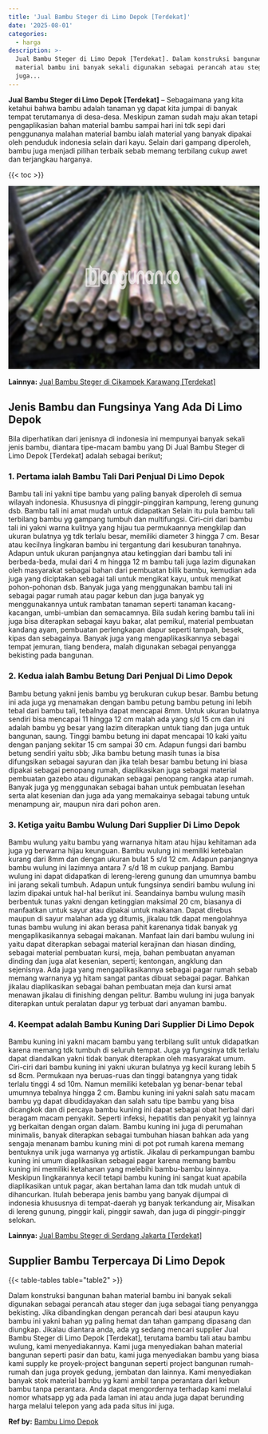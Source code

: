 ```yaml
---
title: 'Jual Bambu Steger di Limo Depok [Terdekat]'
date: '2025-08-01'
categories:
  - harga
description: >-
  Jual Bambu Steger di Limo Depok [Terdekat]. Dalam konstruksi bangunan bahan
  material bambu ini banyak sekali digunakan sebagai perancah atau steger dan
  juga...
---
```


**Jual Bambu Steger di Limo Depok \[Terdekat\]** – Sebagaimana yang kita ketahui bahwa bambu adalah tanaman yg dapat kita jumpai di banyak tempat terutamanya di desa-desa. Meskipun zaman sudah maju akan tetapi pengaplikasian bahan material bambu sampai hari ini tdk sepi dari penggunanya malahan material bambu ialah material yang banyak dipakai oleh penduduk indonesia selain dari kayu. Selain dari gampang diperoleh, bambu juga menjadi pilihan terbaik sebab memang terbilang cukup awet dan terjangkau harganya.

{{< toc >}}

![Jual Bambu Steger di Limo Depok [Terdekat]](/images/jual-bambu-tali-24.png)

**Lainnya:** [Jual Bambu Steger di Cikampek Karawang \[Terdekat\]](https://bambu.bangunan.co/jual-bambu-steger-di-cikampek-karawang-terdekat/)

## Jenis Bambu dan Fungsinya Yang Ada Di Limo Depok

Bila diperhatikan dari jenisnya di indonesia ini mempunyai banyak sekali jenis bambu, diantara tipe-macam bambu yang Di Jual Bambu Steger di Limo Depok \[Terdekat\] adalah sebagai berikut;

### 1\. Pertama ialah Bambu Tali Dari Penjual Di Limo Depok

Bambu tali ini yakni tipe bambu yang paling banyak diperoleh di semua wilayah indonesia. Khususnya di pinggir-pinggiran kampung, lereng gunung dsb. Bambu tali ini amat mudah untuk didapatkan Selain itu pula bambu tali terbilang bambu yg gampang tumbuh dan multifungsi. Ciri-ciri dari bambu tali ini yakni warna kulitnya yang hijau tua permukaannya mengkilap dan ukuran bulatnya yg tdk terlalu besar, memiliki diameter 3 hingga 7 cm. Besar atau kecilnya lingkaran bambu ini tergantung dari kesuburan tanahnya. Adapun untuk ukuran panjangnya atau ketinggian dari bambu tali ini berbeda-beda, mulai dari 4 m hingga 12 m bambu tali juga lazim digunakan oleh masyarakat sebagai bahan dari pembuatan bilik bambu, kemudian ada juga yang diciptakan sebagai tali untuk mengikat kayu, untuk mengikat pohon-pohonan dsb. Banyak juga yang menggunakan bambu tali ini sebagai pagar rumah atau pagar kebun dan juga banyak yg menggunakannya untuk rambatan tanaman seperti tanaman kacang-kacangan, umbi-umbian dan semacamnya. Bila sudah kering bambu tali ini juga bisa diterapkan sebagai kayu bakar, alat pemikul, material pembuatan kandang ayam, pembuatan perlengkapan dapur seperti tampah, besek, kipas dan sebagainya. Banyak juga yang mengaplikasikannya sebagai tempat jemuran, tiang bendera, malah digunakan sebagai penyangga bekisting pada bangunan.

### 2\. Kedua ialah Bambu Betung Dari Penjual Di Limo Depok

Bambu betung yakni jenis bambu yg berukuran cukup besar. Bambu betung ini ada juga yg menamakan dengan bambu petung bambu petung ini lebih tebal dari bambu tali, tebalnya dapat mencapai 8mm. Untuk ukuran bulatnya sendiri bisa mencapai 11 hingga 12 cm malah ada yang s/d 15 cm dan ini adalah bambu yg besar yang lazim diterapkan untuk tiang dan juga untuk bangunan, saung. Tinggi bambu betung ini dapat mencapai 10 kaki yaitu dengan panjang sekitar 15 cm sampai 30 cm. Adapun fungsi dari bambu betung sendiri yaitu sbb; Jika bambu betung masih tunas ia bisa difungsikan sebagai sayuran dan jika telah besar bambu betung ini biasa dipakai sebagai penopang rumah, diaplikasikan juga sebagai material pembuatan gazebo atau digunakan sebagai penopang rangka atap rumah. Banyak juga yg menggunakan sebagai bahan untuk pembuatan lesehan serta alat kesenian dan juga ada yang memakainya sebagai tabung untuk menampung air, maupun nira dari pohon aren.

### 3\. Ketiga yaitu Bambu Wulung Dari Supplier Di Limo Depok

Bambu wulung yaitu bambu yang warnanya hitam atau hijau kehitaman ada juga yg berwarna hijau keunguan. Bambu wulung ini memiliki ketebalan kurang dari 8mm dan dengan ukuran bulat 5 s/d 12 cm. Adapun panjangnya bambu wulung ini lazimnya antara 7 s/d 18 m cukup panjang. Bambu wulung ini dapat didapatkan di lereng-lereng gunung dan umumnya bambu ini jarang sekali tumbuh. Adapun untuk fungsinya sendiri bambu wulung ini lazim dipakai untuk hal-hal berikut ini. Seandainya bambu wulung masih berbentuk tunas yakni dengan ketinggian maksimal 20 cm, biasanya di manfaatkan untuk sayur atau dipakai untuk makanan. Dapat direbus maupun di sayur malahan ada yg ditumis, jikalau tdk dapat mengolahnya tunas bambu wulung ini akan berasa pahit karenanya tidak banyak yg mengaplikasikannya sebagai makanan. Manfaat lain dari bambu wulung ini yaitu dapat diterapkan sebagai material kerajinan dan hiasan dinding, sebagai material pembuatan kursi, meja, bahan pembuatan anyaman dinding dan juga alat kesenian, seperti; kentongan, angklung dan sejenisnya. Ada juga yang mengaplikasikannya sebagai pagar rumah sebab memang warnanya yg hitam sangat pantas dibuat sebagai pagar. Bahkan jikalau diaplikasikan sebagai bahan pembuatan meja dan kursi amat menawan jikalau di finishing dengan pelitur. Bambu wulung ini juga banyak diterapkan untuk peralatan dapur yg terbuat dari anyaman bambu.

### 4\. Keempat adalah Bambu Kuning Dari Supplier Di Limo Depok

Bambu kuning ini yakni macam bambu yang terbilang sulit untuk didapatkan karena memang tdk tumbuh di seluruh tempat. Juga yg fungsinya tdk terlalu dapat diandalkan yakni tidak banyak diterapkan oleh masyarakat umum. Ciri-ciri dari bambu kuning ini yakni ukuran bulatnya yg kecil kurang lebih 5 sd 8cm. Permukaan nya beruas-ruas dan tinggi batangnya yang tidak terlalu tinggi 4 sd 10m. Namun memiliki ketebalan yg benar-benar tebal umumnya tebalnya hingga 2 cm. Bambu kuning ini yakni salah satu macam bambu yg dapat dibudidayakan dan salah satu tipe bambu yang bisa dicangkok dan di percaya bambu kuning ini dapat sebagai obat herbal dari beragam macam penyakit. Seperti infeksi, hepatitis dan penyakit yg lainnya yg berkaitan dengan organ dalam. Bambu kuning ini juga di perumahan minimalis, banyak diterapkan sebagai tumbuhan hiasan bahkan ada yang sengaja menanam bambu kuning mini di pot pot rumah karena memang bentuknya unik juga warnanya yg artistik. Jikalau di perkampungan bambu kuning ini umum diaplikasikan sebagai pagar karena memang bambu kuning ini memiliki ketahanan yang melebihi bambu-bambu lainnya. Meskipun lingkarannya kecil tetapi bambu kuning ini sangat kuat apabila diaplikasikan untuk pagar, akan bertahan lama dan tdk mudah untuk di dihancurkan. Itulah beberapa jenis bambu yang banyak dijumpai di indonesia khususnya di tempat-daerah yg banyak terkandung air, Misalkan di lereng gunung, pinggir kali, pinggir sawah, dan juga di pinggir-pinggir selokan.

**Lainnya:** [Jual Bambu Steger di Serdang Jakarta \[Terdekat\]](https://bambu.bangunan.co/jual-bambu-steger-di-serdang-jakarta-terdekat/)

## Supplier Bambu Terpercaya Di Limo Depok

{{< table-tables table="table2" >}}

Dalam konstruksi bangunan bahan material bambu ini banyak sekali digunakan sebagai perancah atau steger dan juga sebagai tiang penyangga bekisting. Jika dibandingkan dengan perancah dari besi ataupun kayu bambu ini yakni bahan yg paling hemat dan tahan gampang dipasang dan diungkap. Jikalau diantara anda, ada yg sedang mencari supplier Jual Bambu Steger di Limo Depok \[Terdekat\], terutama bambu tali atau bambu wulung, kami menyediakannya. Kami juga menyediakan bahan material bangunan seperti pasir dan batu, kami juga menyediakan bambu yang biasa kami supply ke proyek-project bangunan seperti project bangunan rumah-rumah dan juga proyek gedung, jembatan dan lainnya. Kami menyediakan banyak stok material bambu yg kami ambil tanpa perantara dari kebun bambu tanpa perantara. Anda dapat mengordernya terhadap kami melalui nomor whatsapp yg ada pada laman ini atau anda juga dapat berunding harga melalui telepon yang ada pada situs ini juga.

**Ref by:** [Bambu Limo Depok](https://id.wikipedia.org/wiki/Bambu)
